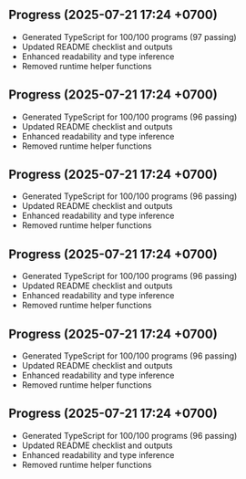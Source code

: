 ## Progress (2025-07-21 17:24 +0700)
- Generated TypeScript for 100/100 programs (97 passing)
- Updated README checklist and outputs
- Enhanced readability and type inference
- Removed runtime helper functions

## Progress (2025-07-21 17:24 +0700)
- Generated TypeScript for 100/100 programs (96 passing)
- Updated README checklist and outputs
- Enhanced readability and type inference
- Removed runtime helper functions
## Progress (2025-07-21 17:24 +0700)
- Generated TypeScript for 100/100 programs (96 passing)
- Updated README checklist and outputs
- Enhanced readability and type inference
- Removed runtime helper functions
## Progress (2025-07-21 17:24 +0700)
- Generated TypeScript for 100/100 programs (96 passing)
- Updated README checklist and outputs
- Enhanced readability and type inference
- Removed runtime helper functions
## Progress (2025-07-21 17:24 +0700)
- Generated TypeScript for 100/100 programs (96 passing)
- Updated README checklist and outputs
- Enhanced readability and type inference
- Removed runtime helper functions
## Progress (2025-07-21 17:24 +0700)
- Generated TypeScript for 100/100 programs (96 passing)
- Updated README checklist and outputs
- Enhanced readability and type inference
- Removed runtime helper functions

